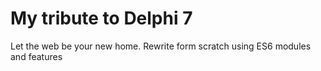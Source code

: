 # My tribute to Delphi 7
Let the web be your new home. Rewrite form scratch using ES6 modules and features
